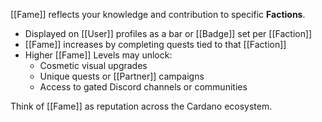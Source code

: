 [[Fame]] reflects your knowledge and contribution to specific **Factions**.

- Displayed on [[User]] profiles as a bar or [[Badge]] set per [[Faction]]
- [[Fame]] increases by completing quests tied to that [[Faction]]
- Higher [[Fame]] Levels may unlock:
  - Cosmetic visual upgrades
  - Unique quests or [[Partner]] campaigns
  - Access to gated Discord channels or communities

Think of [[Fame]] as reputation across the Cardano ecosystem.